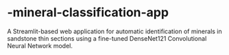 # -mineral-classification-app
A Streamlit-based web application for automatic identification of minerals in sandstone thin sections using a fine-tuned DenseNet121 Convolutional Neural Network model.
